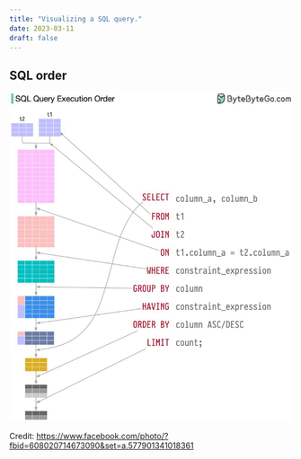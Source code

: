 ```yaml
---
title: "Visualizing a SQL query."
date: 2023-03-11
draft: false
---
```


## SQL order
![SQL order](https://github.com/vietnamatascience/vietnamdatascience.github.io/blob/0271769938b144a77c744b8420b7ebb9559c1a10/content/posts/img/335100958_1129940814339648_1076177281274596124_n.jpeg)

Credit: https://www.facebook.com/photo/?fbid=608020714673090&set=a.577901341018361